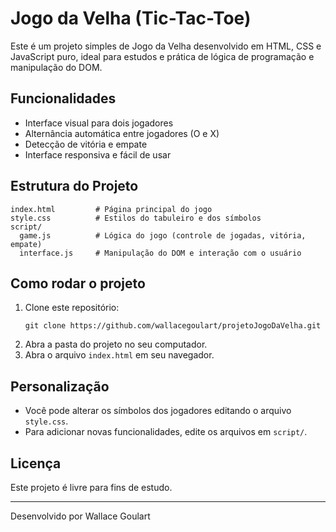 # Jogo da Velha (Tic-Tac-Toe)

Este é um projeto simples de Jogo da Velha desenvolvido em HTML, CSS e JavaScript puro, ideal para estudos e prática de lógica de programação e manipulação do DOM.

## Funcionalidades
- Interface visual para dois jogadores
- Alternância automática entre jogadores (O e X)
- Detecção de vitória e empate
- Interface responsiva e fácil de usar

## Estrutura do Projeto
```
index.html         # Página principal do jogo
style.css          # Estilos do tabuleiro e dos símbolos
script/
  game.js          # Lógica do jogo (controle de jogadas, vitória, empate)
  interface.js     # Manipulação do DOM e interação com o usuário
```

## Como rodar o projeto
1. Clone este repositório:
   ```
   git clone https://github.com/wallacegoulart/projetoJogoDaVelha.git
   ```
2. Abra a pasta do projeto no seu computador.
3. Abra o arquivo `index.html` em seu navegador.

## Personalização
- Você pode alterar os símbolos dos jogadores editando o arquivo `style.css`.
- Para adicionar novas funcionalidades, edite os arquivos em `script/`.

## Licença
Este projeto é livre para fins de estudo.

---
Desenvolvido por Wallace Goulart
